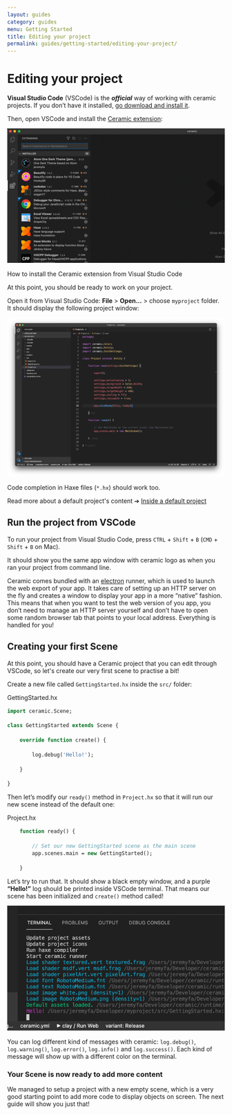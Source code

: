 ```yaml
---
layout: guides
category: guides
menu: Getting Started
title: Editing your project
permalink: guides/getting-started/editing-your-project/
---
```

# Editing your project

**Visual Studio Code** (VSCode) is the _**official**_ way of working with ceramic projects. If you don’t have it installed, [go download and install it](https://code.visualstudio.com/).

Then, open VSCode and install the [Ceramic extension](https://marketplace.visualstudio.com/items?itemName=jeremyfa.ceramic):

<p>
<img src="/static/img/install-ceramic-extension2.gif" alt="Install Ceramic extension" />
<div class="caption">How to install the Ceramic extension from Visual Studio Code</div>
</p>

At this point, you should be ready to work on your project.

Open it from Visual Studio Code: **File** > **Open…** > choose `myproject` folder. It should display the following project window:

![Ceramic project VSCode](/static/img/ceramic-project-vscode.png)

Code completion in Haxe files (`*.hx`) should work too.

<p class="extra-info">Read more about a default project's content ➔ <a href="/guides/appendices/inside-a-default-project">Inside a default project</a></p>

## Run the project from VSCode

To run your project from Visual Studio Code, press `CTRL` + `Shift` + `B` (`CMD` + `Shift` + `B` on Mac).

It should show you the same app window with ceramic logo as when you ran your project from command line.

<p class="extra-info">Ceramic comes bundled with an <a href="https://www.electronjs.org/">electron</a> runner, which is used to launch the web export of your app. It takes care of setting up an HTTP server on the fly and creates a window to display your app in a more “native” fashion. This means that when you want to test the web version of you app, you don’t need to manage an HTTP server yourself and don’t have to open some random browser tab that points to your local address. Everything is handled for you!</p>

## Creating your first Scene

At this point, you should have a Ceramic project that you can edit through VSCode, so let's create our very first scene to practise a bit!

Create a new file called `GettingStarted.hx` inside the `src/` folder:

<div class="codename">GettingStarted.hx</div>

```haxe
import ceramic.Scene;

class GettingStarted extends Scene {

    override function create() {

        log.debug('Hello!');

    }

}
```

Then let’s modify our `ready()` method in `Project.hx` so that it will run our new scene instead of the default one:

<div class="codename">Project.hx</div>

```haxe
    function ready() {

        // Set our new GettingStarted scene as the main scene
        app.scenes.main = new GettingStarted();

    }
```

Let’s try to run that. It should show a black empty window, and a purple **“Hello!”** log should be printed inside VSCode terminal. That means our scene has been initialized and `create()` method called!

![Empty Hello log](/static/img/empty-hello-log.png)

<p>You can log different kind of messages with ceramic: <code class="code-purple">log.debug()</code>, <code class="code-yellow">log.warning()</code>, <code class="code-red">log.error()</code>, <code class="code-blue">log.info()</code> and <code class="code-green">log.success()</code>. Each kind of message will show up with a different color on the terminal.</p>

### Your Scene is now ready to add more content

We managed to setup a project with a new empty scene, which is a very good starting point to add more code to display objects on screen. The next guide will show you just that!

